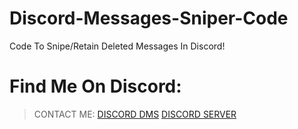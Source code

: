 # Discord-Messages-Sniper-Code
Code To Snipe/Retain Deleted Messages In Discord!

# Find Me On Discord:

 > CONTACT ME:
 > [DISCORD DMS](https://discord.com/users/724819860214775899)
 > [DISCORD SERVER](https://dsc.gg/mgs)
